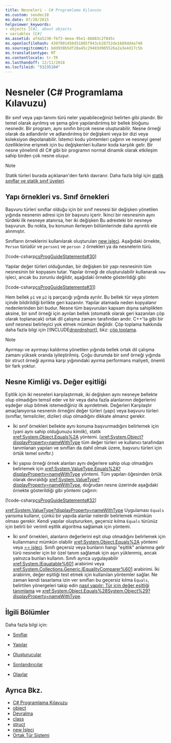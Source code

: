 ```yaml
---
title: Nesneleri - C# Programlama Kılavuzu
ms.custom: seodec18
ms.date: 07/20/2015
helpviewer_keywords:
- objects [C#], about objects
- variables [C#]
ms.assetid: af4a5230-fbf3-4eea-95e1-8b883c2f845c
ms.openlocfilehash: 439f001450d51885f943cb28752de1689dd4a748
ms.sourcegitcommit: bdd930b5df20a45c29483d905526a2a3e4d17c5b
ms.translationtype: MT
ms.contentlocale: tr-TR
ms.lasthandoff: 12/11/2018
ms.locfileid: "53235104"
---
```

# <a name="objects-c-programming-guide"></a>Nesneler (C# Programlama Kılavuzu)
Bir sınıf veya yapı tanımı türü neler yapabileceğinizi belirten gibi plandır. Bir temel olarak ayrılmış ve şema göre yapılandırılmış bir bellek bloğunu nesnedir. Bir program, aynı sınıfın birçok nesne oluşturabilir. Nesne örneği olarak da adlandırılır ve adlandırılmış bir değişkeni veya bir dizi veya koleksiyon depolanabilir. İstemci kodu yöntemleri çağırın ve nesneyi genel özelliklerine erişmek için bu değişkenleri kullanır koda karşılık gelir. Bir nesne yönelimli dil C# gibi bir programın normal dinamik olarak etkileşim sahip birden çok nesne oluşur.  
  
> [!NOTE]
>  Statik türleri burada açıklanan'den farklı davranır. Daha fazla bilgi için [statik sınıflar ve statik sınıf üyeleri](../../../csharp/programming-guide/classes-and-structs/static-classes-and-static-class-members.md).  
  
## <a name="struct-instances-vs-class-instances"></a>Yapı örnekleri vs. Sınıf örnekleri  
 Başvuru türleri sınıflar olduğu için bir sınıf nesnesi bir değişken yönetilen yığında nesnenin adresi için bir başvuru içerir. İkinci bir nesnesinin aynı türdeki ilk nesneye atanırsa, her iki değişken Bu adresteki bir nesneye başvurun. Bu nokta, bu konunun ilerleyen bölümlerinde daha ayrıntılı ele alınmıştır.  
  
 Sınıfların örneklerini kullanılarak oluşturulan [new işleci](../../../csharp/language-reference/keywords/new-operator.md). Aşağıdaki örnekte, `Person` türüdür ve `person1` ve `person 2` örnekleri ya da nesnelerin türü.  
  
 [!code-csharp[csProgGuideStatements#30](../../../csharp/programming-guide/classes-and-structs/codesnippet/CSharp/objects_1.cs)]  
  
 Yapılar değer türleri olduğundan, bir değişken bir yapı nesnesinin tüm nesnesinin bir kopyasını tutar. Yapılar örneği de oluşturulabilir kullanarak `new` işleci, ancak bu zorunlu değildir, aşağıdaki örnekte gösterildiği gibi:  
  
 [!code-csharp[csProgGuideStatements#31](../../../csharp/programming-guide/classes-and-structs/codesnippet/CSharp/objects_2.cs)]  
  
 Hem bellek `p1` ve `p2` iş parçacığı yığında ayrılır. Bu bellek tür veya yöntem içinde bildirildiği birlikte geri kazanılır. Yapılar atamada neden kopyalanır nedenlerinden biri budur. Nesne tüm başvuruları kapsam dışına sahiplikten aksine, bir sınıf örneği için ayrılan bellek (otomatik olarak geri kazanılan çöp olarak toplanacak) ortak dil çalışma zamanı tarafından andır. C++'ta gibi bir sınıf nesnesi belirleyici yok etmek mümkün değildir. Çöp toplama hakkında daha fazla bilgi için [!INCLUDE[dnprdnshort](~/includes/dnprdnshort-md.md)], bkz: [çöp toplama](../../../standard/garbage-collection/index.md).  
  
> [!NOTE]
>  Ayırmayı ve ayırmayı kaldırma yönetilen yığında bellek ortak dil çalışma zamanı yüksek oranda iyileştirilmiş. Çoğu durumda bir sınıf örneği yığında bir struct örneği ayırma karşı yığınındaki ayırma performans maliyeti, önemli bir fark yoktur.  
  
## <a name="object-identity-vs-value-equality"></a>Nesne Kimliği vs. Değer eşitliği  
 Eşitlik için iki nesneleri karşılaştırmak, iki değişken aynı nesneye bellekte olup olmadığını temsil eder ve bir veya daha fazla alanlarının değerlerini eşdeğer olup bilmek istemediğiniz ilk ayırdetmek. Değerleri Karşılaştır amaçlanıyorsa nesnenin örneğini değer türleri (yapı) veya başvuru türleri (sınıflar, temsilciler, diziler) olup olmadığını dikkate almanız gerekir.  
  
-   İki sınıf örnekleri bellekte aynı konuma başvurmadığını belirlemek için (yani aynı sahip olduğunuzu *kimlik*), statik <xref:System.Object.Equals%2A> yöntemi. (<xref:System.Object?displayProperty=nameWithType> tüm değer türleri ve kullanıcı tarafından tanımlanan yapıları ve sınıfları da dahil olmak üzere, başvuru türleri için örtük temel sınıftır.)  
  
-   İki yapısı örneği örnek alanları aynı değerlere sahip olup olmadığını belirlemek için <xref:System.ValueType.Equals%2A?displayProperty=nameWithType> yöntemi. Tüm yapıları öğesinden örtük olarak devraldığı <xref:System.ValueType?displayProperty=nameWithType>, doğrudan nesne üzerinde aşağıdaki örnekte gösterildiği gibi yöntemi çağırın:  
  
 [!code-csharp[csProgGuideStatements#32](../../../csharp/programming-guide/classes-and-structs/codesnippet/CSharp/objects_3.cs)]  
  
 <xref:System.ValueType?displayProperty=nameWithType> Uygulaması `Equals` yansıma kullanır, çünkü bir yapıda alanlar nelerdir belirlemek mümkün olması gerekir. Kendi yapılar oluştururken, geçersiz kılma `Equals` türünüz için belirli bir verimli eşitlik algoritma sağlamak için yöntemi.  
  
-   İki sınıf örnekleri, alanların değerlerini eşit olup olmadığını belirlemek için kullanmanız mümkün olabilir <xref:System.Object.Equals%2A> yöntemi veya [== işleci](../../../csharp/language-reference/operators/equality-comparison-operator.md). Sınıfı geçersiz veya bunların hangi "eşitlik" anlamına gelir türü nesneler için bir özel tanım sağlamak için aşırı yüklenmiş, ancak yalnızca bunları kullanın. Sınıfı ayrıca uygulayabilir <xref:System.IEquatable%601> arabirimi veya <xref:System.Collections.Generic.IEqualityComparer%601> arabirimi. İki arabirim, değer eşitliği test etmek için kullanılan yöntemler sağlar. Ne zaman kendi tasarlama izin ver sınıfları bu geçersiz kılma `Equals`, belirtilen yönergeleri takip edin [nasıl yapılır: Tür için değer eşitliği tanımlama](../../../csharp/programming-guide/statements-expressions-operators/how-to-define-value-equality-for-a-type.md) ve <xref:System.Object.Equals%28System.Object%29?displayProperty=nameWithType>.  
  
## <a name="related-sections"></a>İlgili Bölümler  
 Daha fazla bilgi için:  
  
-   [Sınıflar](../../../csharp/programming-guide/classes-and-structs/classes.md)  
  
-   [Yapılar](../../../csharp/programming-guide/classes-and-structs/structs.md)  
  
-   [Oluşturucular](../../../csharp/programming-guide/classes-and-structs/constructors.md)  
  
-   [Sonlandırıcılar](../../../csharp/programming-guide/classes-and-structs/destructors.md)  
  
-   [Olaylar](../../../csharp/programming-guide/events/index.md)  
  
## <a name="see-also"></a>Ayrıca Bkz.

- [C# Programlama Kılavuzu](../../../csharp/programming-guide/index.md)  
- [object](../../../csharp/language-reference/keywords/object.md)  
- [Devralma](../../../csharp/programming-guide/classes-and-structs/inheritance.md)  
- [class](../../../csharp/language-reference/keywords/class.md)  
- [struct](../../../csharp/language-reference/keywords/struct.md)  
- [new İşleci](../../../csharp/language-reference/keywords/new-operator.md)  
- [Ortak Tür Sistemi](../../../standard/base-types/common-type-system.md)
